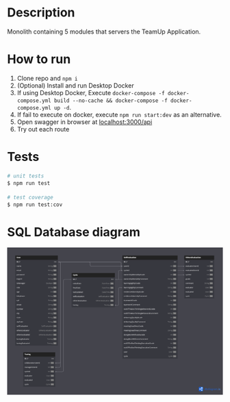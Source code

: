 # Description

Monolith containing 5 modules that servers the TeamUp Application.

# How to run

  1. Clone repo and `npm i` 
  2. (Optional) Install and run Desktop Docker 
  3. If using Desktop Docker, Execute `docker-compose -f docker-compose.yml build --no-cache && docker-compose -f docker-compose.yml up -d`.
  4. If fail to execute on docker, execute `npm run start:dev` as an alternative.
  5. Open swagger in browser at [localhost:3000/api](http://localhost:3000/api)
  6. Try out each route

# Tests
```bash
# unit tests
$ npm run test

# test coverage
$ npm run test:cov
```

# SQL Database diagram
![diagram image](prisma/dbml/schema.png)

